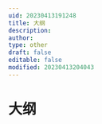 ```yaml
---
uid: 20230413191248
title: 大纲
description: 
author: 
type: other
draft: false
editable: false
modified: 20230413204043
---
```


# 大纲